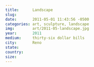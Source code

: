 ```yaml
---
title:  	Landscape
slug:		
date:   	2011-05-01 11:43:56 -0500
categories: art, sculpture, landscape
img:		art/2011-05-landscape.jpg
year:		2011
medium:		thirty-six dollar bills
city:		Reno
state:		
country:
size:
---
```


